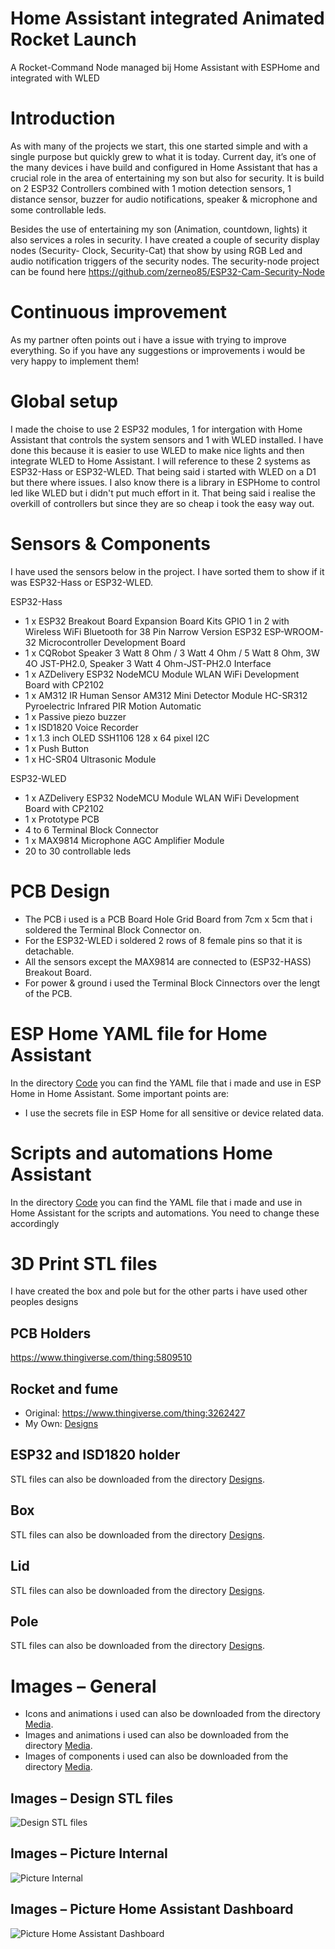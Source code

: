 # Home Assistant integrated Animated Rocket Launch
A Rocket-Command Node managed bij Home Assistant with ESPHome and integrated with WLED

# Introduction
As with many of the projects we start, this one started simple and with a single purpose but quickly grew to what it is today. Current day, it’s one of the many devices i have build and configured in Home Assistant that has a crucial role in the area of entertaining my son but also for security. It is build on 2 ESP32 Controllers combined with 1 motion detection sensors, 1 distance sensor, buzzer for audio notifications, speaker & microphone and some controllable leds.

Besides the use of entertaining my son (Animation, countdown, lights) it also services a roles in security. I have created a couple of security display nodes (Security- Clock, Security-Cat) that show by using RGB Led and audio notification triggers of the security nodes.  The security-node project can be found here
https://github.com/zerneo85/ESP32-Cam-Security-Node


# Continuous improvement
As my partner often points out i have a issue with trying to improve everything.
So if you have any suggestions or improvements i would be very happy to implement them! 

# Global setup
I made the choise to use 2 ESP32 modules, 1 for intergation with Home Assistant that controls the system sensors and 1 with WLED installed. I have done this because it is easier to use WLED to make nice lights and then integrate WLED to Home Assistant. I will reference to these 2 systems as ESP32-Hass or ESP32-WLED. That being said i started with WLED on a D1 but there where issues. I also know there is a library in ESPHome to control led like WLED but i didn't put much effort in it.  That being said i realise the overkill of controllers but since they are so cheap i took the easy way out.

# Sensors & Components
I have used the sensors below in the project. I have sorted them to show if it was ESP32-Hass or ESP32-WLED.

 ESP32-Hass
- 1 x ESP32 Breakout Board Expansion Board Kits GPIO 1 in 2 with Wireless WiFi Bluetooth for 38 Pin Narrow Version ESP32 ESP-WROOM-32 Microcontroller Development Board
- 1 x CQRobot Speaker 3 Watt 8 Ohm / 3 Watt 4 Ohm / 5 Watt 8 Ohm, 3W 4O JST-PH2.0, Speaker 3 Watt 4 Ohm-JST-PH2.0 Interface
- 1 x AZDelivery ESP32 NodeMCU Module WLAN WiFi Development Board with CP2102 
- 1 x AM312 IR Human Sensor AM312 Mini Detector Module HC-SR312 Pyroelectric Infrared PIR Motion Automatic
- 1 x Passive piezo buzzer
- 1 x ISD1820 Voice Recorder
- 1 x 1.3 inch OLED SSH1106 128 x 64 pixel I2C
- 1 x Push Button
- 1 x HC-SR04 Ultrasonic Module

ESP32-WLED
- 1 x AZDelivery ESP32 NodeMCU Module WLAN WiFi Development Board with CP2102
- 1 x Prototype PCB 
- 4 to 6 Terminal Block Connector
- 1 x MAX9814 Microphone AGC Amplifier Module
- 20 to 30 controllable leds



# PCB Design
- The PCB i used is a PCB Board Hole Grid Board from 7cm x 5cm that i soldered the Terminal Block Connector on. 
- For the ESP32-WLED i soldered 2 rows of 8 female pins so that it is detachable. 
- All the sensors except the MAX9814 are connected to (ESP32-HASS) Breakout Board.
- For power & ground i used the Terminal Block Cinnectors over the lengt of the PCB.


# ESP Home YAML file for Home Assistant
In the directory [Code](https://github.com/zerneo85/HASS-Animated-RocketLaunch-Lamp/tree/main/Code) you can find the YAML file that i made and use in ESP Home in Home Assistant. Some important points are:
- I use the secrets file in ESP Home for all sensitive or device related data.

# Scripts and automations Home Assistant
In the directory [Code](https://github.com/zerneo85/HASS-Animated-RocketLaunch-Lamp/tree/main/Code) you can find the YAML file that i made and use in Home Assistant for the scripts and automations. You need to change these accordingly 


# 3D Print STL files
I have created the box and pole but for the other parts i have used other peoples designs

## PCB Holders
https://www.thingiverse.com/thing:5809510

## Rocket and fume
- Original: https://www.thingiverse.com/thing:3262427
- My Own: [Designs](https://github.com/zerneo85/HASS-Animated-RocketLaunch-Lamp/tree/main/Designs)


## ESP32 and ISD1820 holder
STL files can also be downloaded from the directory [Designs](https://github.com/zerneo85/HASS-Animated-RocketLaunch-Lamp/tree/main/Designs).

## Box
STL files can also be downloaded from the directory [Designs](https://github.com/zerneo85/HASS-Animated-RocketLaunch-Lamp/tree/main/Designs).

## Lid
STL files can also be downloaded from the directory [Designs](https://github.com/zerneo85/HASS-Animated-RocketLaunch-Lamp/tree/main/Designs).

## Pole
STL files can also be downloaded from the directory [Designs](https://github.com/zerneo85/HASS-Animated-RocketLaunch-Lamp/tree/main/Designs).


# Images – General
- Icons and animations i used can also be downloaded from the directory [Media](https://github.com/zerneo85/HASS-Animated-RocketLaunch-Lamp/tree/main/Media/icons).
- Images and animations i used can also be downloaded from the directory [Media](https://github.com/zerneo85/HASS-Animated-RocketLaunch-Lamp/tree/main/Media/rocketlaunch).
- Images of components i used can also be downloaded from the directory [Media](https://github.com/zerneo85/HASS-Animated-RocketLaunch-Lamp/tree/main/Media/components).



## Images – Design STL files
![Design STL files](https://github.com/zerneo85/HASS-Animated-RocketLaunch-Lamp/blob/main/Media/Rocket-Command-Node_Box_Front.png)

## Images – Picture Internal
![Picture Internal](https://github.com/zerneo85/HASS-Animated-RocketLaunch-Lamp/blob/main/Media/Rocket-Internal.jpg)

## Images – Picture Home Assistant Dashboard 
![Picture Home Assistant Dashboard](https://github.com/zerneo85/HASS-Animated-RocketLaunch-Lamp/blob/main/Media/Home_Assistant_Dashboard.png)


